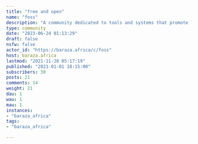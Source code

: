 ```yaml
---
title: "free and open" 
name: "foss"
description: "A community dedicated to tools and systems that promote `freedom` to control the outcomes of their owners, whether gratis or otherwise. "
type: community
date: "2023-06-24 01:13:29"
draft: false
nsfw: false
actor_id: "https://baraza.africa/c/foss"
host: baraza.africa
lastmod: "2021-11-28 05:17:19"
published: "2021-01-01 18:15:00"
subscribers: 30
posts: 21
comments: 14
weight: 21
dau: 1
wau: 1
mau: 1
instances:
- "baraza_africa"
tags: 
- "baraza_africa"

---
```

